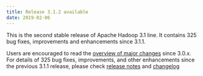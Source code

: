 ```yaml
---
title: Release 3.1.2 available
date: 2019-02-06
---
```

<!---
  Licensed under the Apache License, Version 2.0 (the "License");
  you may not use this file except in compliance with the License.
  You may obtain a copy of the License at

   http://www.apache.org/licenses/LICENSE-2.0

  Unless required by applicable law or agreed to in writing, software
  distributed under the License is distributed on an "AS IS" BASIS,
  WITHOUT WARRANTIES OR CONDITIONS OF ANY KIND, either express or implied.
  See the License for the specific language governing permissions and
  limitations under the License. See accompanying LICENSE file.
-->

This is the second stable release of Apache Hadoop 3.1 line. It contains 325 bug fixes, improvements and enhancements since 3.1.1.

Users are encouraged to read the [overview of major changes][1] since 3.0.x.
For details of 325 bug fixes, improvements, and other enhancements since the previous 3.1.1 release, 
please check [release notes][2] and [changelog][3] 

[1]: /docs/r3.1.2/index.html
[2]: https://hadoop.apache.org/docs/r3.1.2/hadoop-project-dist/hadoop-common/release/3.1.2/RELEASENOTES.3.1.2.html
[3]: https://hadoop.apache.org/docs/r3.1.2/hadoop-project-dist/hadoop-common/release/3.1.2/CHANGES.3.1.2.html

